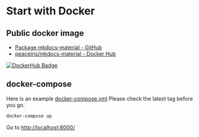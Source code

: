 # Start with Docker



## Public docker image

- [Package mkdocs-material - GitHub](https://github.com/users/peaceiris/packages/container/package/mkdocs-material)
- [peaceiris/mkdocs-material - Docker Hub]

<!-- https://dockeri.co/ -->
[![DockerHub Badge](https://dockeri.co/image/peaceiris/mkdocs-material)][peaceiris/mkdocs-material - Docker Hub]



## docker-compose

Here is an example [docker-compose.yml](https://github.com/peaceiris/mkdocs-material-boilerplate/blob/main/docker-compose.yml)
Please check the latest tag before you go.

```sh
docker-compose up
```

Go to [http://localhost:8000/](http://localhost:8000/)



<!-- Internal References -->
<!-- External References -->
[peaceiris/mkdocs-material - Docker Hub]: https://hub.docker.com/r/peaceiris/mkdocs-material
